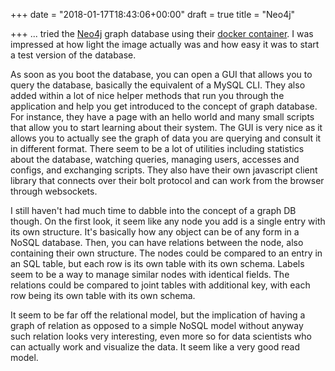 +++
date = "2018-01-17T18:43:06+00:00"
draft = true
title = "Neo4j"

+++
... tried the [Neo4j](https://neo4j.com/) graph database using their [docker container](https://hub.docker.com/_/neo4j/). I was impressed at how light the image actually was and how easy it was to start a test version of the database.

As soon as you boot the database, you can open a GUI that allows you to query the database, basically the equivalent of a MySQL CLI. They also added within a lot of nice helper methods that run you through the application and help you get introduced to the concept of graph database. For instance, they have a page with an hello world and many small scripts that allow you to start learning about their system. The GUI is very nice as it allows you to actually see the graph of data you are querying and consult it in different format. There seem to be a lot of utilities including statistics about the database, watching queries, managing users, accesses and configs, and exchanging scripts. They also have their own javascript client library that connects over their bolt protocol and can work from the browser through websockets.

I still haven't had much time to dabble into the concept of a graph DB though. On the first look, it seem like any node you add is a single entry with its own structure. It's basically how any object can be of any form in a NoSQL database. Then, you can have relations between the node, also containing their own structure. The nodes could be compared to an entry in an SQL table, but each row is its own table with its own schema. Labels seem to be a way to manage similar nodes with identical fields. The relations could be compared to joint tables with additional key, with each row being its own table with its own schema.

It seem to be far off the relational model, but the implication of having a graph of relation as opposed to a simple NoSQL model without anyway such relation looks very interesting, even more so for data scientists who can actually work and visualize the data. It seem like a very good read model.